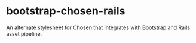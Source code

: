 # bootstrap-chosen-rails
An alternate stylesheet for Chosen that integrates with Bootstrap and Rails asset pipeline.
